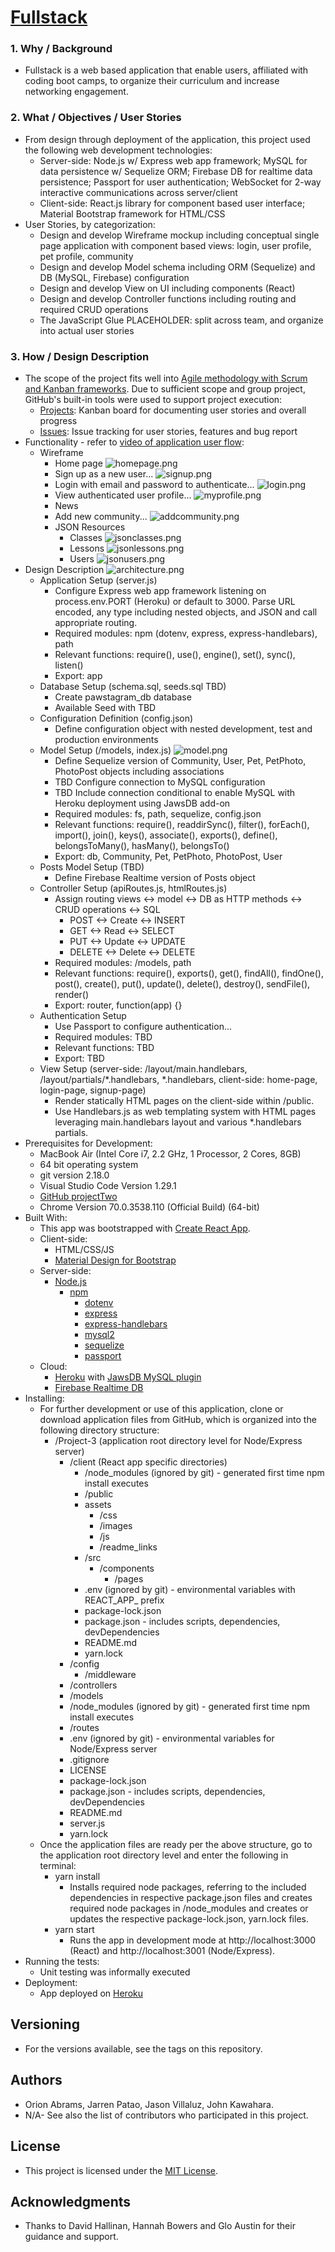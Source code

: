 # [Fullstack](https://fullstack-network.herokuapp.com/)
### 1. Why / Background
  * Fullstack is a web based application that enable users, affiliated with coding boot camps, to organize their curriculum and increase networking engagement.
 ### 2. What / Objectives / User Stories
  * From design through deployment of the application, this project used the following web development technologies:
    * Server-side: Node.js w/ Express web app framework; MySQL for data persistence w/ Sequelize ORM; Firebase DB for realtime data persistence; Passport for user authentication; WebSocket for 2-way interactive communications across server/client 
    * Client-side: React.js library for component based user interface; Material Bootstrap framework for HTML/CSS
  * User Stories, by categorization:
    * Design and develop Wireframe mockup including conceptual single page application with component based views: login, user profile, pet profile, community
    * Design and develop Model schema including ORM (Sequelize) and DB (MySQL, Firebase) configuration
    * Design and develop View on UI including components (React)
    * Design and develop Controller functions including routing and required CRUD operations 
    * The JavaScript Glue PLACEHOLDER: split across team, and organize into actual user stories
 ### 3. How / Design Description
  * The scope of the project fits well into [Agile methodology with Scrum and Kanban frameworks](https://en.wikipedia.org/wiki/Agile_software_development). Due to sufficient scope and group project, GitHub's built-in tools were used to support project execution:
    * [Projects](https://github.com/OrionAbrams/Project-3/projects/1): Kanban board for documenting user stories and overall progress
    * [Issues](https://github.com/OrionAbrams/Project-3/issues): Issue tracking for user stories, features and bug report
  * Functionality - refer to [video of application user flow](https://drive.google.com/drive/folders/1wj_yyX_CARBAoKz1-fLkkAp_YyxgihzD?usp=sharing):
    * Wireframe
      * Home page ![homepage.png](public/assets/readme_links/homepage.png "homepage")
      * Sign up as a new user... ![signup.png](public/assets/readme_links/signup.png "signup")
      * Login with email and password to authenticate... ![login.png](public/assets/readme_links/login.png "login")
      * View authenticated user profile... ![myprofile.png](public/assets/readme_links/myprofile.png "myprofile")
      * News
      * Add new community... ![addcommunity.png](public/assets/readme_links/addcommunity.png "addcommunity")
      * JSON Resources
        * Classes ![jsonclasses.png](client/public/assets/readme_links/jsonclasses.png "jsonclasses")
        * Lessons ![jsonlessons.png](client/public/assets/readme_links/jsonlessons.png "jsonlessons")
        * Users ![jsonusers.png](client/public/assets/readme_links/jsonusers.png "jsonusers")
  * Design Description ![architecture.png](client/public/assets/readme_links/architecture.png "achitecture")
    * Application Setup (server.js)
      * Configure Express web app framework listening on process.env.PORT (Heroku) or default to 3000. Parse URL encoded, any type including nested objects, and JSON and call appropriate routing.
      * Required modules: npm (dotenv, express, express-handlebars), path
      * Relevant functions: require(), use(), engine(), set(), sync(), listen()
      * Export: app
    * Database Setup (schema.sql, seeds.sql TBD)
      * Create pawstagram_db database
      * Available Seed with TBD
    * Configuration Definition (config.json)
      * Define configuration object with nested development, test and production environments
    * Model Setup (/models, index.js) ![model.png](public/assets/readme_links/model.png "model")
      * Define Sequelize version of Community, User, Pet, PetPhoto, PhotoPost objects including associations
      * TBD Configure connection to MySQL configuration
      * TBD Include connection conditional to enable MySQL with Heroku deployment using JawsDB add-on
      * Required modules: fs, path, sequelize, config.json
      * Relevant functions: require(), readdirSync(), filter(), forEach(), import(), join(), keys(), associate(), exports(), define(), belongsToMany(), hasMany(), belongsTo()
      * Export: db, Community, Pet, PetPhoto, PhotoPost, User
    * Posts Model Setup (TBD)
      * Define Firebase Realtime version of Posts object
    * Controller Setup (apiRoutes.js, htmlRoutes.js)
      * Assign routing views <-> model <-> DB as HTTP methods <-> CRUD operations <-> SQL
        * POST <-> Create <-> INSERT
        * GET <-> Read <-> SELECT
        * PUT <-> Update <-> UPDATE
        * DELETE <-> Delete <-> DELETE
      * Required modules: /models, path
      * Relevant functions: require(), exports(), get(), findAll(), findOne(), post(), create(), put(), update(), delete(), destroy(), sendFile(), render()
      * Export: router, function(app) {}
    * Authentication Setup
      * Use Passport to configure authentication...
      * Required modules: TBD
      * Relevant functions: TBD
      * Export: TBD
    * View Setup (server-side: /layout/main.handlebars, /layout/partials/*.handlebars, *.handlebars, client-side: home-page, login-page, signup-page)
      * Render statically HTML pages on the client-side within /public.
      * Use Handlebars.js as web templating system with HTML pages leveraging main.handlebars layout and various *.handlebars partials.  
  * Prerequisites for Development:
    * MacBook Air (Intel Core i7, 2.2 GHz, 1 Processor, 2 Cores, 8GB)
    * 64 bit operating system 
    * git version 2.18.0
    * Visual Studio Code Version 1.29.1
    * [GitHub projectTwo](https://github.com/sgenini/projectTwo)
    * Chrome Version 70.0.3538.110 (Official Build) (64-bit)
  * Built With:
    * This app was bootstrapped with [Create React App](https://github.com/facebook/create-react-app).
    * Client-side:
      * HTML/CSS/JS
      * [Material Design for Bootstrap](https://fezvrasta.github.io/bootstrap-material-design/docs/4.0/getting-started/introduction/)
    * Server-side:
      * [Node.js](https://nodejs.org/docs/latest/api/documentation.html)
        * [npm](https://www.npmjs.com/)
          * [dotenv](https://www.npmjs.com/package/dotenv)
          * [express](https://www.npmjs.com/package/express)
          * [express-handlebars](https://www.npmjs.com/package/express-handlebars)
          * [mysql2](https://www.npmjs.com/package/mysql2)
          * [sequelize](https://www.npmjs.com/package/sequelize)
          * [passport](https://www.npmjs.com/package/passport)
    * Cloud:
      * [Heroku](https://devcenter.heroku.com/articles/getting-started-with-nodejs) with [JawsDB MySQL plugin](https://devcenter.heroku.com/articles/jawsdb)
      * [Firebase Realtime DB](https://firebase.google.com/docs/web/setup)
  * Installing:
    * For further development or use of this application, clone or download application files from GitHub, which is organized into the following directory structure:
      * /Project-3 (application root directory level for Node/Express server)
        * /client (React app specific directories)
          * /node_modules (ignored by git) - generated first time npm install executes
          * /public
          * assets
            * /css
            * /images
            * /js
            * /readme_links
          * /src
            * /components
              * /pages
          * .env (ignored by git) - environmental variables with REACT_APP_ prefix
          * package-lock.json
          * package.json - includes scripts, dependencies, devDependencies
          * README.md
          * yarn.lock
        * /config
          * /middleware
        * /controllers
        * /models
        * /node_modules (ignored by git) - generated first time npm install executes
        * /routes
        * .env (ignored by git) - environmental variables for Node/Express server
        * .gitignore
        * LICENSE
        * package-lock.json
        * package.json - includes scripts, dependencies, devDependencies
        * README.md
        * server.js
        * yarn.lock
    * Once the application files are ready per the above structure, go to the application root directory level and enter the following in terminal:
      * yarn install
        * Installs required node packages, referring to the included dependencies in respective package.json files and creates required node packages in /node_modules and creates or updates the respective package-lock.json, yarn.lock files.
      * yarn start
        * Runs the app in development mode at http://localhost:3000 (React) and http://localhost:3001 (Node/Express).
  * Running the tests:
    * Unit testing was informally executed
  * Deployment:
    * App deployed on [Heroku](https://fullstack-network.herokuapp.com/)
 ## Versioning
  * For the versions available, see the tags on this repository.
 ## Authors
  * Orion Abrams, Jarren Patao, Jason Villaluz, John Kawahara.
  * N/A- See also the list of contributors who participated in this project.
 ## License
  * This project is licensed under the [MIT License](LICENSE).
 ## Acknowledgments
  * Thanks to David Hallinan, Hannah Bowers and Glo Austin for their guidance and support.
